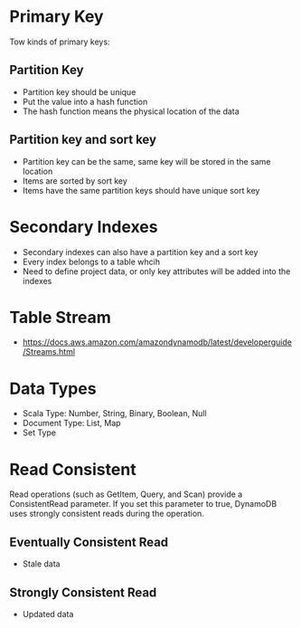 # Primary Key
Tow kinds of primary keys:

## Partition Key
- Partition key should be unique
- Put the value into a hash function
- The hash function means the physical location of the data

## Partition key and sort key
- Partition key can be the same, same key will be stored in the same location
- Items are sorted by sort key
- Items have the same partition keys should have unique sort key


# Secondary Indexes
- Secondary indexes can also have a partition key and a sort key
- Every index belongs to a table whcih
- Need to define project data, or only key attributes will be added into the indexes

# Table Stream
- https://docs.aws.amazon.com/amazondynamodb/latest/developerguide/Streams.html

# Data Types
- Scala Type: Number, String, Binary, Boolean, Null
- Document Type: List, Map
- Set Type

# Read Consistent
Read operations (such as GetItem, Query, and Scan) provide a ConsistentRead parameter. If you set this parameter to true, DynamoDB uses strongly consistent reads during the operation.

## Eventually Consistent Read
- Stale data

## Strongly Consistent Read
- Updated data